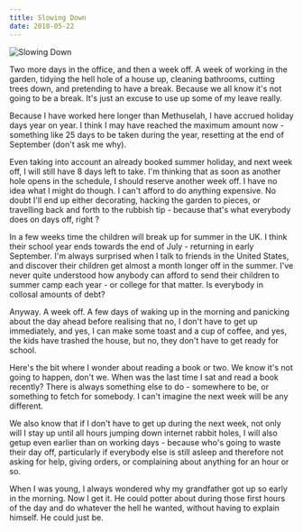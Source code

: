 ```yaml
---
title: Slowing Down
date: 2018-05-22
---
```


![Slowing Down](https://source.unsplash.com/-m88z7ily-w/1600x900)

Two more days in the office, and then a week off. A week of working in the garden, tidying the hell hole of a house up, cleaning bathrooms, cutting trees down, and pretending to have a break. Because we all know it's not going to be a break. It's just an excuse to use up some of my leave really.

Because I have worked here longer than Methuselah, I have accrued holiday days year on year. I think I may have reached the maximum amount now - something like 25 days to be taken during the year, resetting at the end of September (don't ask me why).

Even taking into account an already booked summer holiday, and next week off, I will still have 8 days left to take. I'm thinking that as soon as another hole opens in the schedule, I should reserve another week off. I have no idea what I might do though. I can't afford to do anything expensive. No doubt I'll end up either decorating, hacking the garden to pieces, or travelling back and forth to the rubbish tip - because that's what everybody does on days off, right ?

In a few weeks time the children will break up for summer in the UK. I think their school year ends towards the end of July - returning in early September. I'm always surprised when I talk to friends in the United States, and discover their children get almost a month longer off in the summer. I've never quite understood how anybody can afford to send their children to summer camp each year - or college for that matter. Is everybody in collosal amounts of debt?

Anyway. A week off. A few days of waking up in the morning and panicking about the day ahead before realising that no, I don't have to get up immediately, and yes, I can make some toast and a cup of coffee, and yes, the kids have trashed the house, but no, they don't have to get ready for school.

Here's the bit where I wonder about reading a book or two. We know it's not going to happen, don't we. When was the last time I sat and read a book recently? There is always something else to do - somewhere to be, or something to fetch for somebody. I can't imagine the next week will be any different.

We also know that if I don't have to get up during the next week, not only will I stay up until all hours jumping down internet rabbit holes, I will also getup even earlier than on working days - because who's going to waste their day off, particularly if everybody else is still asleep and therefore not asking for help, giving orders, or complaining about anything for an hour or so.

When I was young, I always wondered why my grandfather got up so early in the morning. Now I get it. He could potter about during those first hours of the day and do whatever the hell he wanted, without having to explain himself. He could just be.